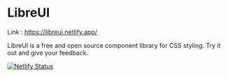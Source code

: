 # LibreUI

Link : https://libreui.netlify.app/

LibreUI is a free and open source component library for CSS styling. Try it out and give your feedback.

[![Netlify Status](https://api.netlify.com/api/v1/badges/a47f3153-941d-4ffc-923b-661422672140/deploy-status)](https://app.netlify.com/sites/libreui/deploys)

